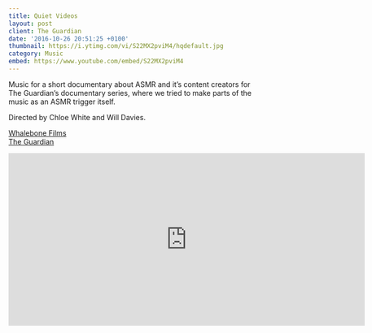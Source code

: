 ```yaml
---
title: Quiet Videos
layout: post
client: The Guardian
date: '2016-10-26 20:51:25 +0100'
thumbnail: https://i.ytimg.com/vi/S22MX2pviM4/hqdefault.jpg
category: Music
embed: https://www.youtube.com/embed/S22MX2pviM4
---
```


Music for a short documentary about ASMR and it’s content creators for The Guardian’s documentary series, where we tried to make parts of the music as an ASMR trigger itself.

Directed by Chloe White and Will Davies.

[Whalebone Films](www.whalebonefilms.com/)  
[The Guardian](http://www.theguardian.com/news/series/the-guardian-documentary)

<iframe style="border: 0; width: 700px; height: 340px;" src="https://bandcamp.com/EmbeddedPlayer/album=2974753568/size=large/bgcol=ffffff/linkcol=333333/artwork=none/transparent=true/" seamless="">[Quiet Videos OST (ASMR) by Skillbard](http://skillbard.bandcamp.com/album/quiet-videos-ost-asmr)</iframe>
